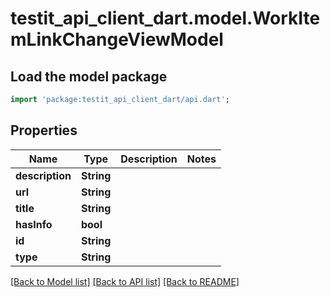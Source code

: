 # testit_api_client_dart.model.WorkItemLinkChangeViewModel

## Load the model package
```dart
import 'package:testit_api_client_dart/api.dart';
```

## Properties
Name | Type | Description | Notes
------------ | ------------- | ------------- | -------------
**description** | **String** |  | 
**url** | **String** |  | 
**title** | **String** |  | 
**hasInfo** | **bool** |  | 
**id** | **String** |  | 
**type** | **String** |  | 

[[Back to Model list]](../README.md#documentation-for-models) [[Back to API list]](../README.md#documentation-for-api-endpoints) [[Back to README]](../README.md)


